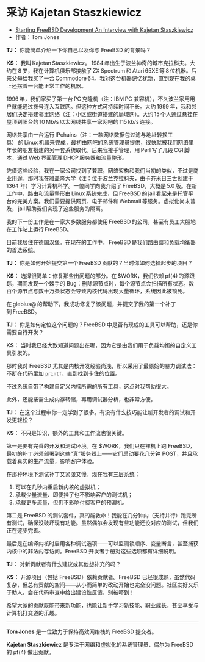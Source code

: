 # 采访 Kajetan Staszkiewicz

- [Starting FreeBSD Development An Interview with Kajetan Staszkiewicz](https：//freebsdfoundation.org/our-work/journal/browser-based-edition/networking-3/starting-freebsd-development/)
- 作者：Tom Jones

**TJ：** 你能简单介绍一下你自己以及你与 FreeBSD 的背景吗？

**KS：** 我叫 Kajetan Staszkiewicz。 1984 年出生于波兰神奇的城市克拉科夫。大约在 8 岁，我在计算机俱乐部接触了 ZX Spectrum 和 Atari 65XE 等 8 位机器。后来父母给我买了一台 Commodore 64。我对这台机器记忆犹新，直到现在我的桌上还摆着一台能正常工作的机器。

1996 年，我们家买了第一台 PC 克隆机（注：IBM PC 兼容机），不久波兰家用用户就能通过拨号连入互联网。但这种方式可持续时间不长。大约 1999 年，我和邻居们决定搭建邻里网络（注：小区或街道搭建的局域网）。大约 15 个人通过悬挂在屋顶到阳台的 10 Mb/s 以太网线共享一家网吧的 115 kb/s 连接。

网络共享由一台运行 IPchains（注：一款网络数据包过滤与地址转换工具） 的 Linux 机器来完成，最初由网吧的系统管理员提供，很快就被我们网络里年长的朋友搭建的另一套系统取代。后来我接手管理，用 Perl 写了几段 CGI 脚本，通过 Web 界面管理 DHCP 服务器和流量整形。

凭借这些经验，我在一家公司找到了兼职，网络架构和我们当初的类似，不过是商业用途。那时我在雅盖隆大学（注：位于波兰克拉科夫，由卡齐米日三世创建于 1364 年）学习计算机科学。一位同学向我介绍了 FreeBSD，大概是 5.0 版。在新工作中，路由和流量整形由 Linux 系统完成，但 FreeBSD 的 jail 看起来是托管平台的完美方案。我们需要提供网页、电子邮件和 Webmail 等服务。虚拟化尚未普及， jail 帮助我们实现了这些服务的隔离。

我的下一份工作是在一家大多数服务都使用 FreeBSD 的公司，甚至有员工大胆地在工作站上运行 FreeBSD。

目前我居住在德国汉堡。在现在的工作中， FreeBSD 是我们路由器和负载均衡器的首选系统。

**TJ：** 你是如何开始提交第一个 FreeBSD 贡献的？当时你如何选择起步的项目？

**KS：** 选择很简单：修复那些出问题的部分。在 \$WORK，我们依赖 pf(4) 的源跟踪，期间发现一个棘手的 Bug：删除源节点时，每个源节点会扫描所有状态。数百个源节点与数十万条状态会导致内核代码出现大量循环，系统因此被锁死。

在 glebius@ 的帮助下，我成功修复了该问题，并提交了我的第一个补丁到 FreeBSD。

**TJ：** 你是如何定位这个问题的？FreeBSD 中是否有现成的工具可以帮助，还是你需要自行开发？

**KS：** 当时我已经大致知道问题出在哪，因为它是由我们用于负载均衡的自定义工具引发的。

那时我对 FreeBSD 尤其是内核开发经验尚浅，所以采用了最原始的暴力调试法：不断在代码里加 `printf`，直到找到卡住的位置。

不过系统自带了构建自定义内核所需的所有工具，这点对我帮助很大。

此外，还能按需生成内存转储，再用调试器分析，也非常方便。


**TJ：** 在这个过程中你一定学到了很多。有没有什么技巧能让新开发者的调试和开发更轻松？

**KS：** 不只是知识，额外的工具和工作流也很关键。

第一是要有完善的开发和测试环境。在 \$WORK，我们只在裸机上跑 FreeBSD，最初的补丁必须部署到这些“真”服务器上——它们启动要花几分钟 POST，并且承载着真实的生产流量，影响客户体验。

在那种环境下测试补丁又紧张又慢。现在我有三层系统：

1. 可以在几秒内重启新内核的虚拟机；
2. 承载少量流量、即便挂了也不影响客户的测试机；
3. 承载更多流量、但仍不影响付费客户的预演机。

第二是 FreeBSD 的测试套件，真的能救命！我能在几分钟内（支持并行）跑完所有测试，确保没破坏现有功能。虽然偶尔会发现有些功能还没对应的测试，但我们正在逐步完善。

最后是在编译内核时启用各种调试选项——可以监测锁顺序、变量断言，甚至捕获内核中的非法内存访问。FreeBSD 开发者手册对这些选项都有详细说明。


**TJ：** 对新贡献者有什么建议或其他想补充的吗？

**KS：** 开源项目（包括 FreeBSD）依赖贡献者。FreeBSD 已经很成熟，虽然代码复杂，但总有贡献的空间——从小而简单的改动开始也完全没问题。社区友好又乐于助人，会在代码审查中给出建设性反馈，别被吓到！

希望大家的贡献既能带来新功能，也能让新手学习新技能、职业成长，甚至享受与计算机打交道的乐趣。

---

**Tom Jones** 是一位致力于保持高效网络栈的 FreeBSD 提交者。

**Kajetan Staszkiewicz** 是专注于网络和虚拟化的系统管理员，偶尔为 FreeBSD 的 pf(4) 做出贡献。
